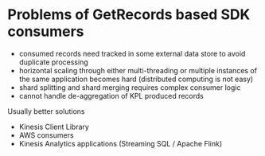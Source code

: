 # Problems of GetRecords based SDK consumers


- consumed records need tracked in some external data store to avoid duplicate processing
- horizontal scaling through either multi-threading or multiple instances of the same application becomes hard (distributed computing is not easy)
- shard splitting and shard merging requires complex consumer logic
- cannot handle de-aggregation of KPL produced records




Usually better solutions
- Kinesis Client Library
- AWS consumers
- Kinesis Analytics applications (Streaming SQL / Apache Flink)